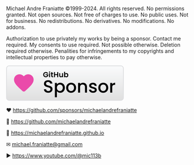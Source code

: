 ﻿  
Michael Andre Franiatte ©1999-2024. All rights reserved. No permissions granted. Not open sources. Not free of charges to use. No public uses. Not for business. No redistributions. No derivatives. No modifications. No addons.  
  
Authorization to use privately my works by being a sponsor. Contact me required. My consents to use required. Not possible otherwise. Deletion required otherwise. Penalities for infringements to my copyrights and intellectual properties to pay otherwise.  
  
[![Sponsor michaelandrefraniatte](github_sponsor.svg)](https://github.com/sponsors/michaelandrefraniatte)  
  
❤️ https://github.com/sponsors/michaelandrefraniatte  
  
📜 https://github.com/michaelandrefraniatte  
  
🔗 https://michaelandrefraniatte.github.io  
  
✉ michael.franiatte@gmail.com  
  
▶︎ https://www.youtube.com/@mic113b  
  